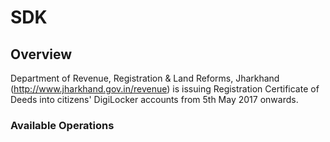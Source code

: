 # SDK

## Overview

Department of Revenue, Registration & Land Reforms, Jharkhand (http://www.jharkhand.gov.in/revenue) is issuing Registration Certificate of Deeds into citizens' DigiLocker accounts from 5th May 2017 onwards.

### Available Operations


